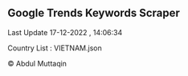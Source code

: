 

## Google Trends Keywords Scraper 
 
Last Update 17-12-2022 , 14:06:34

Country List :
VIETNAM.json



© Abdul Muttaqin 
